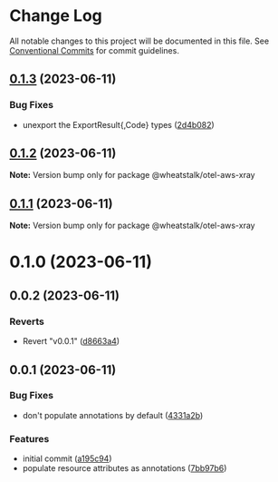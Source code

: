 # Change Log

All notable changes to this project will be documented in this file.
See [Conventional Commits](https://conventionalcommits.org) for commit guidelines.

## [0.1.3](https://github.com/wheatstalk/tools/compare/@wheatstalk/otel-aws-xray@0.1.2...@wheatstalk/otel-aws-xray@0.1.3) (2023-06-11)

### Bug Fixes

- unexport the ExportResult{,Code} types ([2d4b082](https://github.com/wheatstalk/tools/commit/2d4b082c18e4f264f1dedfed39fd3405c382129a))

## [0.1.2](https://github.com/wheatstalk/tools/compare/@wheatstalk/otel-aws-xray@0.1.1...@wheatstalk/otel-aws-xray@0.1.2) (2023-06-11)

**Note:** Version bump only for package @wheatstalk/otel-aws-xray

## [0.1.1](https://github.com/wheatstalk/tools/compare/@wheatstalk/otel-aws-xray@0.1.0...@wheatstalk/otel-aws-xray@0.1.1) (2023-06-11)

**Note:** Version bump only for package @wheatstalk/otel-aws-xray

# 0.1.0 (2023-06-11)

## 0.0.2 (2023-06-11)

### Reverts

- Revert "v0.0.1" ([d8663a4](https://github.com/wheatstalk/tools/commit/d8663a429b068998e33a6bed104db8ec491d6be8))

## 0.0.1 (2023-06-11)

### Bug Fixes

- don't populate annotations by default ([4331a2b](https://github.com/wheatstalk/tools/commit/4331a2bf63364d15fccfe26fc889ba057e2beb53))

### Features

- initial commit ([a195c94](https://github.com/wheatstalk/tools/commit/a195c94e07c3fa006ef8152802617de4726353d7))
- populate resource attributes as annotations ([7bb97b6](https://github.com/wheatstalk/tools/commit/7bb97b62e6f4d1a819cbf85c41afb137e194d6bd))
